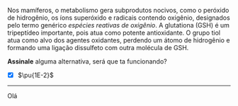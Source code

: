 Nos mamíferos, o metabolismo gera subprodutos nocivos, como o peróxido de hidrogênio, os íons superóxido e radicais contendo oxigênio, designados pelo termo genérico *espécies reativas de oxigênio*. A glutationa (GSH) é um tripeptídeo importante, pois atua como potente antioxidante. O grupo tiol atua como alvo dos agentes oxidantes, perdendo um átomo de hidrogênio e formando uma ligação dissulfeto com outra molécula de GSH.

**Assinale** alguma alternativa, será que ta funcionando?

- [x] $\pu{1E-2}$

---

Olá

